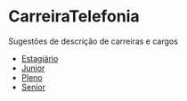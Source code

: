 CarreiraTelefonia
===========

Sugestões de descrição de carreiras e cargos
  - [Estagiário](Programacao.md)
  - [Junior](Junior.md)
  - [Pleno](Pleno.md)
  - [Senior](Senior.md)
